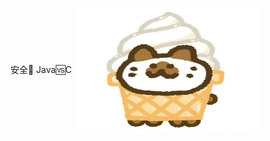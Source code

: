 安全🔐      Java🆚C
<img src="images/IMG_0610.jpeg" width = "300" height = "200" alt="图片名称" align=center />

